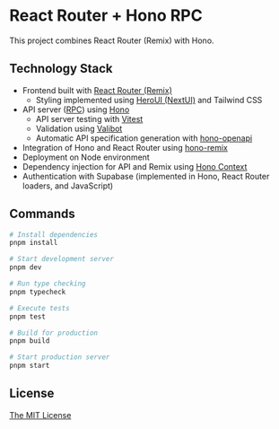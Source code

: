 # React Router + Hono RPC

This project combines React Router (Remix) with Hono.

## Technology Stack

- Frontend built with [React Router (Remix)](https://reactrouter.com/)
  - Styling implemented using [HeroUI (NextUI)](https://www.heroui.com/) and Tailwind CSS
- API server ([RPC](https://hono.dev/docs/guides/rpc)) using [Hono](https://hono.dev)
  - API server testing with [Vitest](https://vitest.dev/)
  - Validation using [Valibot](https://valibot.dev/)
  - Automatic API specification generation with [hono-openapi](https://hono.dev/examples/hono-openapi)
- Integration of Hono and React Router using [hono-remix](https://github.com/sergiodxa/remix-hono)
- Deployment on Node environment
- Dependency injection for API and Remix using [Hono Context](https://hono.dev/docs/api/context#var)
- Authentication with Supabase (implemented in Hono, React Router loaders, and JavaScript)

## Commands

```bash
# Install dependencies
pnpm install

# Start development server
pnpm dev

# Run type checking
pnpm typecheck

# Execute tests
pnpm test

# Build for production
pnpm build

# Start production server
pnpm start
```

## License

[The MIT License](./LICENSE)
